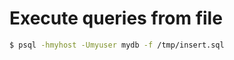 <!-- TITLE: Execute queries -->
<!-- SUBTITLE: A quick summary of Executeqry -->

# Execute queries from file


```sh
$ psql -hmyhost -Umyuser mydb -f /tmp/insert.sql
```
